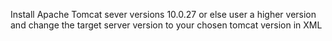 Install Apache Tomcat sever versions 10.0.27 or else user a higher  version and change the target server version to your chosen tomcat version in XML 
